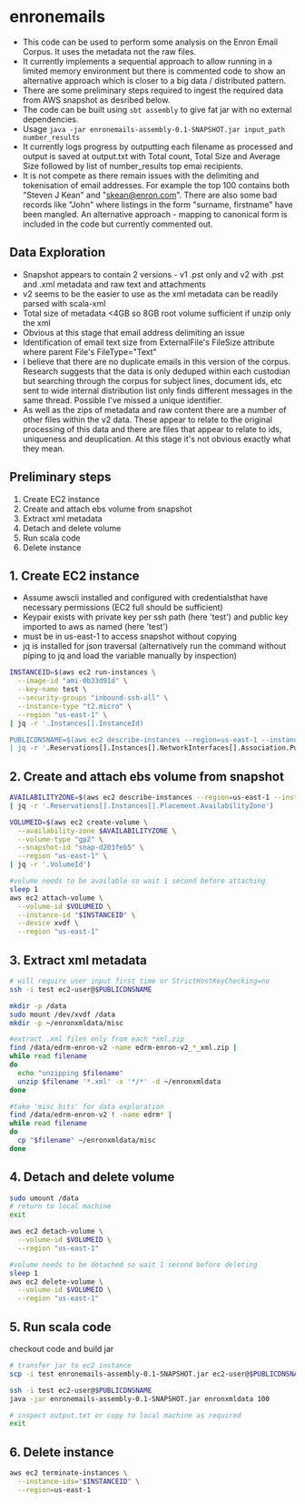 # enronemails

* This code can be used to perform some analysis on the Enron Email Corpus. It uses the metadata not the raw files.
* It currently implements a sequential approach to allow running in a limited memory environment but there is commented code to show an alternative approach which is closer to a big data / distributed pattern.
* There are some preliminary steps required to ingest the required data from AWS snapshot as desribed below.
* The code can be built using `sbt assembly` to give fat jar with no external dependencies.
* Usage ```java -jar enronemails-assembly-0.1-SNAPSHOT.jar input_path number_results```
* It currently logs progress by outputting each filename as processed and output is saved at output.txt with Total count, Total Size
and Average Size followed by list of number_results top emai recipients.
* It is not compete as there remain issues with the delimiting and tokenisation of email addresses.
For example the top 100 contains both "Steven J Kean" and "skean@enron.com".
There are also some bad records like "John" where listings in the form "surname, firstname" have been mangled.
An alternative approach - mapping to canonical form is included in the code but currently commented out.

## Data Exploration

* Snapshot appears to contain 2 versions - v1 .pst only and v2 with .pst and .xml metadata and raw text and attachments
* v2 seems to be the easier to use as the xml metadata can be readily parsed with scala-xml
* Total size of metadata <4GB so 8GB root volume sufficient if unzip only the xml
* Obvious at this stage that email address delimiting an issue
* Identification of email text size from ExternalFile's FileSize attribute where parent File's FileType="Text"
* I believe that there are no duplicate emails in this version of the corpus. Research suggests that the data is only deduped
within each custodian but searching through the corpus for subject lines, document ids, etc sent to wide internal distribution
list only finds different messages in the same thread. Possible I've missed a unique identifier.
* As well as the zips of metadata and raw content there are a number of other files within the v2 data. These appear to relate
to the original processing of this data and there are files that appear to relate to ids, uniqueness and deuplication. At this stage
it's not obvious exactly what they mean.

## Preliminary steps
1. Create EC2 instance
2. Create and attach ebs volume from snapshot
3. Extract xml metadata
4. Detach and delete volume
5. Run scala code
6. Delete instance

## 1. Create EC2 instance
* Assume awscli installed and configured with credentialsthat have necessary permissions (EC2 full should be sufficient)
* Keypair exists with private key per ssh path (here 'test') and public key imported to aws as named (here 'test')
* must be in us-east-1 to access snapshot without copying
* jq is installed for json traversal (alternatively run the command without piping to jq and load the variable manually by inspection)

```sh
INSTANCEID=$(aws ec2 run-instances \
  --image-id "ami-0b33d91d" \
  --key-name test \
  --security-groups "inbound-ssh-all" \
  --instance-type "t2.micro" \
  --region "us-east-1" \
| jq -r '.Instances[].InstanceId)

PUBLICDNSNAME=$(aws ec2 describe-instances --region=us-east-1 --instance-ids="$INSTANCEID" \
| jq -r '.Reservations[].Instances[].NetworkInterfaces[].Association.PublicDnsName')
```

## 2. Create and attach ebs volume from snapshot
```sh
AVAILABILITYZONE=$(aws ec2 describe-instances --region=us-east-1 --instance-ids="$INSTANCEID" \
| jq -r '.Reservations[].Instances[].Placement.AvailabilityZone')

VOLUMEID=$(aws ec2 create-volume \
  --availability-zone $AVAILABILITYZONE \
  --volume-type "gp2" \
  --snapshot-id "snap-d203feb5" \
  --region "us-east-1" \
| jq -r '.VolumeId')

#volume needs to be available so wait 1 second before attaching
sleep 1
aws ec2 attach-volume \
  --volume-id $VOLUMEID \
  --instance-id "$INSTANCEID" \
  --device xvdf \
  --region "us-east-1"
```

## 3. Extract xml metadata
```sh
# will require user input first time or StrictHostKeyChecking=no
ssh -i test ec2-user@$PUBLICDNSNAME

mkdir -p /data
sudo mount /dev/xvdf /data
mkdir -p ~/enronxmldata/misc

#extract .xml files only from each *xml.zip
find /data/edrm-enron-v2 -name edrm-enron-v2_*_xml.zip |
while read filename
do
  echo "unzipping $filename"
  unzip $filename '*.xml' -x '*/*' -d ~/enronxmldata
done

#take 'misc bits' for data exploration
find /data/edrm-enron-v2 ! -name edrm* |
while read filename
do
  cp "$filename" ~/enronxmldata/misc
done
```

## 4. Detach and delete volume

```sh
sudo umount /data
# return to local machine
exit

aws ec2 detach-volume \
  --volume-id $VOLUMEID \
  --region "us-east-1"

#volume needs to be detached so wait 1 second before deleting
sleep 1
aws ec2 delete-volume \
  --volume-id $VOLUMEID \
  --region "us-east-1"
```

## 5. Run scala code

checkout code and build jar

```sh
# transfer jar to ec2 instance
scp -i test enronemails-assembly-0.1-SNAPSHOT.jar ec2-user@$PUBLICDNSNAME:~

ssh -i test ec2-user@$PUBLICDNSNAME
java -jar enronemails-assembly-0.1-SNAPSHOT.jar enronxmldata 100

# inspect output.txt or copy to local machine as required
exit
```

## 6. Delete instance

```sh
aws ec2 terminate-instances \
  --instance-ids="$INSTANCEID" \
  --region=us-east-1
```
